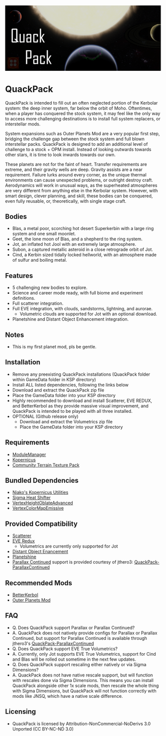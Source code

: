![QuackPack](Banner/QuackPack.png)
# QuackPack
QuackPack is intended to fill out an often neglected portion of the Kerbolar system: the deep inner system, far below the orbit of Moho.  Oftentimes, when a player has conquered the stock system, it may feel like the only way to access more challenging destinations is to install full system replacers, or interstellar mods.

System expansions such as Outer Planets Mod are a very popular first step, bridging the challenge gap between the stock system and full blown interstellar packs. QuackPack is designed to add an additional level of challenge to a stock + OPM install.  Instead of looking outwards towards other stars, it is time to look inwards towards our own.

These planets are not for the faint of heart.  Transfer requirements are extreme, and their gravity wells are deep.  Gravity assists are a near requirement. Failure lurks around every corner, as the unique thermal environments can cause unexpected problems, or outright destroy craft.  Aerodynamics will work in unusual ways, as the superheated atmospheres are very different from anything else in the Kerbolar system.  However, with smart design, clever planning, and skill, these bodies can be conquered, even fully reusable, or, theoretically, with single stage craft.

## Bodies
* Blas, a metal poor, scorching hot desert Superkerbin with a large ring system and one small moonlet.
* Geet, the lone moon of Blas, and a shepherd to the ring system.
* Jot, an inflated hot Jool with an extremely large atmosphere.
* Subon, a captured metallic asteroid in a close retrograde orbit of Jot.
* Cind, a Kerbin sized tidally locked hellworld, with an atmosphere made of sulfur and boiling metal.

## Features
* 5 challenging new bodies to explore.
* Science and career mode ready, with full biome and experiment definitions.
* Full scatterer integration.
* Full EVE integration, with clouds, sandstorms, lightning, and aurorae.
  * Volumetric clouds are supported for Jot with an optional download. 
* Planetshine and Distant Object Enhancement integration.

## Notes
* This is my first planet mod, pls be gentle.

## Installation
* Remove any preexisting QuackPack installations (QuackPack folder within GameData folder in KSP directory)
* Install ALL listed dependencies, following the links below
* Download and extract the QuackPack zip file
* Place the GameData folder into your KSP directory
* Highly recommended to download and install Scatterer, EVE REDUX, and BetterKerbol as they provide massive visual improvement, and QuackPack is intended to be played with all three installed.
* OPTIONAL (Github release only)
  * Download and extract the Volumetrics zip file
  * Place the GameData folder into your KSP directory

## Requirements
* [ModuleManager](https://forum.kerbalspaceprogram.com/index.php?/topic/50533-18x-112x-module-manager-422-june-18th-2022-the-heatwave-edition/)
* [Kopernicus](https://forum.kerbalspaceprogram.com/index.php?/topic/200143-180-1123-kopernicus-stable-branch-last-updated-august-12th-2022/)
* [Community Terrain Texture Pack](https://forum.kerbalspaceprogram.com/index.php?/topic/165873-ksp-15x-community-terrain-textures-pack-104-25-oct-2018/)

## Bundled Dependencies
* [Niako's Kopernicus Utilities](https://forum.kerbalspaceprogram.com/index.php?/topic/207768-112-niakos-kopernicus-utilities-smoother-heightmaps/)
* [Sigma Heat Shifter](https://github.com/Sigma88/Sigma-HeatShifter)
* [VertexHeightOblateAdvanced](https://forum.kerbalspaceprogram.com/topic/222923-1125-kopernicus-vertexheightoblateadvanced-112-easy-oblate-bodies/)
* [VertexColorMapEmissive](https://forum.kerbalspaceprogram.com/topic/225111-1125-kopernicus-vertexcolormapemissive-100-easy-emissives/)

## Provided Compatibility
* [Scatterer](https://forum.kerbalspaceprogram.com/index.php?/topic/103963-wip19x-112x-scatterer-atmospheric-scattering-00838-14082022-scattering-improvements-in-game-atmo-generation-and-multi-sun-support/)
* [EVE Redux](https://forum.kerbalspaceprogram.com/index.php?/topic/196411-19-112x-eve-redux-performance-enhanced-eve-maintenance-v11171-09092022/)
  * Volumetrics are currently only supported for Jot
* [Distant Object Enancement](https://forum.kerbalspaceprogram.com/index.php?/topic/205063-ksp-131-distant-object-enhancement-doe-l-under-new-management-2119-2022-0727/)
* [Planetshine](https://forum.kerbalspaceprogram.com/index.php?/topic/173138-112x-planetshine-0266-feb-22-2022/)
* [Parallax Continued](https://forum.kerbalspaceprogram.com/topic/209714-112x-parallax-pbr-terrain-and-surface-objects-208/) support is provided courtesy of jthero3: [QuackPack-ParallaxContinued](https://github.com/jthero3/QuackPack-ParallaxContinued/releases/latest)

## Recommended Mods
* [BetterKerbol](https://forum.kerbalspaceprogram.com/index.php?/topic/207389-112x-kopernicus-betterkerbol-v101-a-kerbol-graphics-enhancement/)
* [Outer Planets Mod](https://forum.kerbalspaceprogram.com/index.php?/topic/184789-131-112x-outer-planets-mod-v2210-3rd-jan-2022/)

## FAQ
* Q. Does QuackPack support Parallax or Parallax Continued?
* A. QuackPack does not natively provide configs for Parallax or Parallax Continued, but support for Parallax Continued is available through jthero3's [QuackPack-ParallaxContinued](https://github.com/jthero3/QuackPack-ParallaxContinued/releases/latest)
* Q. Does QuackPack support EVE True Volumetrics?
* A. Currently, only Jot supports EVE True Volumetrics, support for Cind and Blas will be rolled out sometime in the next few updates.
* Q. Does QuackPack support rescaling either natively or via Sigma Dimensions?
* A. QuackPack does not have native rescale support, but will function with rescales done via Sigma Dimensions. This means you can install QuackPack alongside other 1x scale mods, then rescale the whole thing with Sigma Dimensions, but QuackPack will not function correctly with mods like JNSQ, which have a native scale difference.

## Licensing
* QuackPack is licensed by Attribution-NonCommercial-NoDerivs 3.0 Unported (CC BY-NC-ND 3.0)
